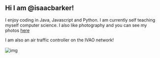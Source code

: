 ## Hi I am @isaacbarker!

I enjoy coding in Java, Javascript and Python. I am currently self teaching myself computer science. I also like photography and you can see my photos [here](https://instagram.com/isaacbphotographer)

I am also an air traffic controller on the IVAO network! <br/><br/>
![img](http://status.ivao.aero/696484.png?dark=true)
